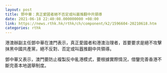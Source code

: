 ```yaml
---
layout: post
title: 鄧中華：真正愛國者絕不否定或叫囂推翻中共領導
date: 2021-06-18 22:40:08.000000000 +08:00
link: https://news.rthk.hk/rthk/ch/component/k2/1596604-20210618.htm
categories: rthk
---
```


港澳辦副主任鄧中華在澳門表示，真正愛國者和港澳治理者，首要要求是絕不攻擊抹黑中國共產黨，絕不反對、否定或叫囂推翻中共領導。

鄧中華又表示，澳門要防止複製反中亂港模式，要根據實際情況，借鑒完善香港不斷完善本地選舉制度。
